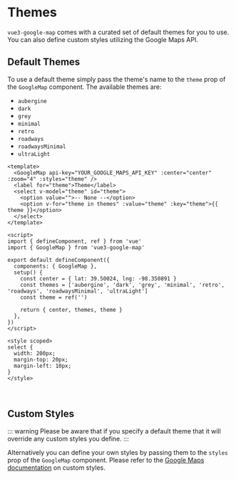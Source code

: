 # Themes

`vue3-google-map` comes with a curated set of default themes for you to use. You can also define custom styles utilizing the Google Maps API.

## Default Themes

To use a default theme simply pass the theme's name to the `theme` prop of the `GoogleMap` component. The available themes are:

- `aubergine`
- `dark`
- `grey`
- `minimal`
- `retro`
- `roadways`
- `roadwaysMinimal`
- `ultraLight`

```vue
<template>
  <GoogleMap api-key="YOUR_GOOGLE_MAPS_API_KEY" :center="center" :zoom="4" :styles="theme" />
  <label for="theme">Theme</label>
  <select v-model="theme" id="theme">
    <option value="">-- None --</option>
    <option v-for="theme in themes" :value="theme" :key="theme">{{ theme }}</option>
  </select>
</template>

<script>
import { defineComponent, ref } from 'vue'
import { GoogleMap } from 'vue3-google-map'

export default defineComponent({
  components: { GoogleMap },
  setup() {
    const center = { lat: 39.50024, lng: -98.350891 }
    const themes = ['aubergine', 'dark', 'grey', 'minimal', 'retro', 'roadways', 'roadwaysMinimal', 'ultraLight']
    const theme = ref('')

    return { center, themes, theme }
  },
})
</script>

<style scoped>
select {
  width: 200px;
  margin-top: 20px;
  margin-left: 10px;
}
</style>
```

\
<ThemesExample style="width: 100%; height: 500px" />

## Custom Styles

::: warning
Please be aware that if you specify a default theme that it will override any custom styles you define.
:::

Alternatively you can define your own styles by passing them to the `styles` prop of the `GoogleMap` component. Please refer to the [Google Maps documentation](https://developers.google.com/maps/documentation/javascript/reference/map#MapOptions.styles) on custom styles.

